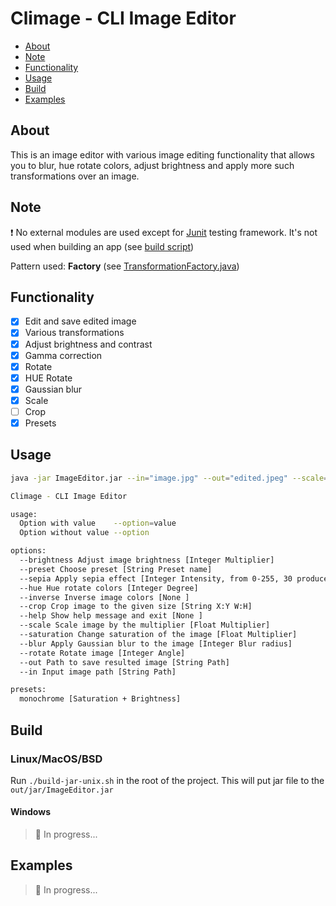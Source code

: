 # Climage - CLI Image Editor

- [About](#about)
- [Note](#note)
- [Functionality](#functionality)
- [Usage](#usage)
- [Build](#build)
- [Examples](#examples)

## About

This is an image editor with various image editing functionality that allows you to blur, hue rotate colors, adjust
brightness and apply more such transformations over an image.

## Note

❗ No external modules are used except for [Junit](https://junit.org/junit5/) testing framework. It's not used when
building an app (see [build script](build-jar-unix.sh))

Pattern used: __Factory__ (see [TransformationFactory.java](src/main/java/transformations/TransformationFactory.java))

## Functionality

- [x] Edit and save edited image
- [x] Various transformations
- [x] Adjust brightness and contrast
- [x] Gamma correction
- [x] Rotate
- [x] HUE Rotate
- [x] Gaussian blur
- [x] Scale
- [ ] Crop
- [x] Presets

## Usage

```bash
java -jar ImageEditor.jar --in="image.jpg" --out="edited.jpeg" --scale=2 --blur=30 --hue=90
```

```bash
Climage - CLI Image Editor

usage:
  Option with value    --option=value
  Option without value --option

options:
  --brightness Adjust image brightness [Integer Multiplier]
  --preset Choose preset [String Preset name]
  --sepia Apply sepia effect [Integer Intensity, from 0-255, 30 produces nice results]
  --hue Hue rotate colors [Integer Degree]
  --inverse Inverse image colors [None ]
  --crop Crop image to the given size [String X:Y W:H]
  --help Show help message and exit [None ]
  --scale Scale image by the multiplier [Float Multiplier]
  --saturation Change saturation of the image [Float Multiplier]
  --blur Apply Gaussian blur to the image [Integer Blur radius]
  --rotate Rotate image [Integer Angle]
  --out Path to save resulted image [String Path]
  --in Input image path [String Path]

presets:
  monochrome [Saturation + Brightness]
```

## Build

### Linux/MacOS/BSD

Run `./build-jar-unix.sh` in the root of the project. This will put jar file to the `out/jar/ImageEditor.jar`

#### Windows

> 🚧 In progress...

## Examples

> 🚧 In progress...
